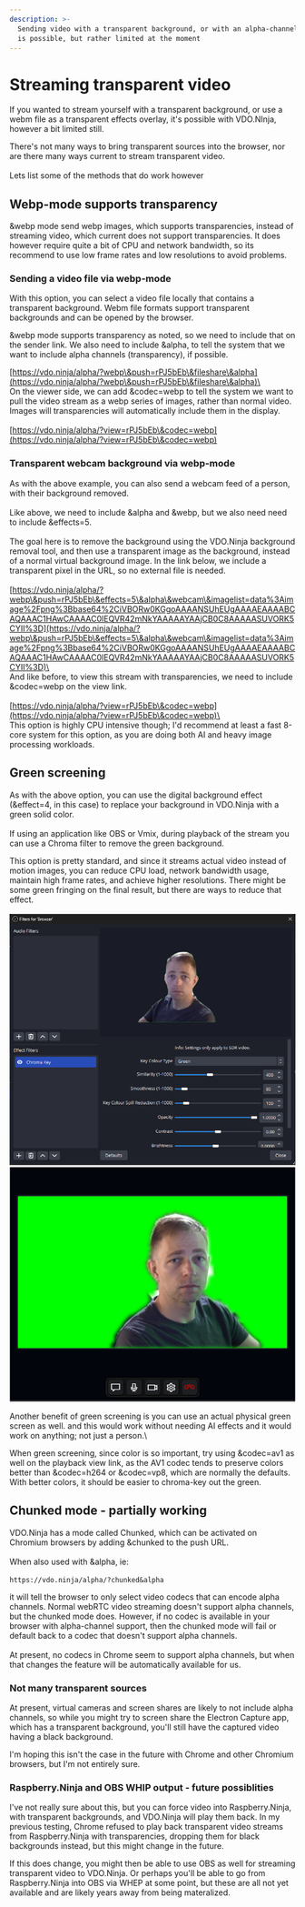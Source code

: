 ```yaml
---
description: >-
  Sending video with a transparent background, or with an alpha-channel (RGBA),
  is possible, but rather limited at the moment
---
```


# Streaming transparent video

If you wanted to stream yourself with a transparent background, or use a webm file as a transparent effects overlay, it's possible with VDO.NInja, however a bit limited still.&#x20;

There's not many ways to bring transparent sources into the browser, nor are there many ways current to stream transparent video. \
\
Lets list some of the methods that do work however

## Webp-mode supports transparency

\&webp mode send webp images, which supports transparencies, instead of streaming video, which current does not support transparencies. It does however require quite a bit of CPU and network bandwidth, so its recommend to use low frame rates and low resolutions to avoid problems.

### Sending a video file via webp-mode

With this option, you can select a video file locally that contains a transparent background. Webm file formats support transparent backgrounds and can be opened by the browser.

\&webp mode supports transparency as noted, so we need to include that on the sender link. We also need to include \&alpha, to tell the system that we want to include alpha channels (transparency), if possible.

[https://vdo.ninja/alpha/?webp\&push=rPJ5bEb\&fileshare\&alpha](https://vdo.ninja/alpha/?webp\&push=rPJ5bEb\&fileshare\&alpha)\
\
On the viewer side, we can add \&codec=webp to tell the system we want to pull the video stream as a webp series of images, rather than normal video. Images will transparencies will automatically include them in the display.\
\
[https://vdo.ninja/alpha/?view=rPJ5bEb\&codec=webp](https://vdo.ninja/alpha/?view=rPJ5bEb\&codec=webp)

### Transparent webcam background  via webp-mode

As with the above example, you can also send a webcam feed of a person, with their background removed.\
\
Like above, we need to include \&alpha and \&webp, but we also need need to include \&effects=5.\
\
The goal here is to remove the background using the VDO.Ninja background removal tool, and then use a transparent image as the background, instead of a normal virtual background image. In the link below, we include a transparent pixel in the URL, so no external file is needed.\
\
[https://vdo.ninja/alpha/?webp\&push=rPJ5bEb\&effects=5\&alpha\&webcam\&imagelist=data%3Aimage%2Fpng%3Bbase64%2CiVBORw0KGgoAAAANSUhEUgAAAAEAAAABCAQAAAC1HAwCAAAAC0lEQVR42mNkYAAAAAYAAjCB0C8AAAAASUVORK5CYII%3D](https://vdo.ninja/alpha/?webp\&push=rPJ5bEb\&effects=5\&alpha\&webcam\&imagelist=data%3Aimage%2Fpng%3Bbase64%2CiVBORw0KGgoAAAANSUhEUgAAAAEAAAABCAQAAAC1HAwCAAAAC0lEQVR42mNkYAAAAAYAAjCB0C8AAAAASUVORK5CYII%3D)\
\
And like before, to view this stream with transparencies, we need to include \&codec=webp on the view link.\
\
[https://vdo.ninja/alpha/?view=rPJ5bEb\&codec=webp](https://vdo.ninja/alpha/?view=rPJ5bEb\&codec=webp)\
\
This option is highly CPU intensive though; I'd recommend at least a fast 8-core system for this option, as you are doing both AI and heavy image processing workloads.

## Green screening

As with the above option, you can use the digital background effect (\&effect=4, in this case) to replace your background in VDO.Ninja with a green solid color.\
\
If using an application like OBS or Vmix, during playback of the stream you can use a Chroma filter to remove the green background.

This option is pretty standard, and since it streams actual video instead of motion images, you can reduce CPU load, network bandwidth usage, maintain high frame rates, and achieve higher resolutions.  There might be some green fringing on the final result, but there are ways to reduce that effect.\
\
<img src="../.gitbook/assets/image.png" alt="" data-size="original">![](<../.gitbook/assets/image (2).png>)

Another benefit of green screening is you can use an actual physical green screen as well. and this would work without needing AI effects and it would work on anything; not just a person.\


When green screening, since color is so important, try using \&codec=av1 as well on the playback view link, as the AV1 codec tends to preserve colors better than \&codec=h264 or \&codec=vp8, which are normally the defaults. With better colors, it should be easier to chroma-key out the green.

## Chunked mode - partially working

VDO.Ninja has a mode called Chunked, which can be activated on Chromium browsers by adding \&chunked to the push URL.\
\
When also used with \&alpha, ie:

&#x20;`https://vdo.ninja/alpha/?chunked&alpha`

it will tell the browser to only select video codecs that can encode alpha channels. Normal webRTC video streaming doesn't support alpha channels, but the chunked mode does. However, if no codec is available in your browser with alpha-channel support, then the chunked mode will fail or default back to a codec that doesn't support alpha channels.\
\
At present, no codecs in Chrome seem to support alpha channels, but when that changes the feature will be automatically available for us.

### Not many transparent sources

At present, virtual cameras and screen shares are likely to not include alpha channels, so while you might try to screen share the Electron Capture app, which has a transparent background, you'll still have the captured video having a black background.

I'm hoping this isn't the case in the future with Chrome and other Chromium browsers, but I'm not entirely sure.

### Raspberry.Ninja and OBS WHIP output - future possiblities

I've not really sure about this, but you can force video into Raspberry.Ninja, with transparent backgrounds, and VDO.Ninja will play them back. In my previous testing, Chrome refused to play back transparent video streams from Raspberry.Ninja with transparencies, dropping them for black backgrounds instead, but this might change in the future.

If this does change, you might then be able to use OBS as well for streaming transparent video to VDO.Ninja. Or perhaps you'll be able to go from Raspberry.Ninja into OBS via WHEP at some point, but these are all not yet available and are likely years away from being materalized.

